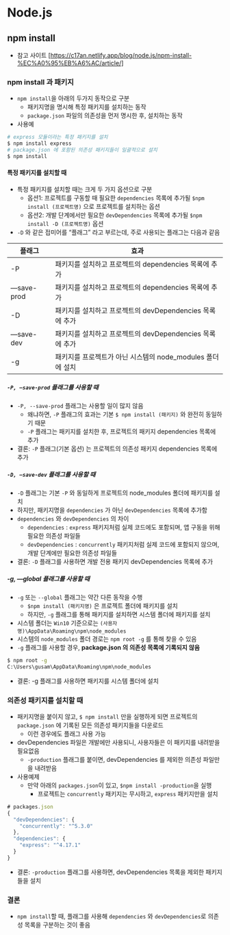 # Node.js
## npm install
- 참고 사이트 [https://c17an.netlify.app/blog/node.js/npm-install-%EC%A0%95%EB%A6%AC/article/]
### npm install 과 패키지
- ``npm install``을 아래의 두가지 동작으로 구분
  - 패키지명을 명시해 특정 패키지를 설치하는 동작
  - ``package.json`` 파일의 의존성을 먼저 명시한 후, 설치하는 동작
- 사용예
```bash
# express 모듈이라는 특정 패키지를 설치
$ npm install express
# package.json 에 포함된 의존성 패키지들이 일괄적으로 설치
$ npm install
```
#### 특정 패키지를 설치할 때
- 특정 패키지를 설치할 때는 크게 두 가지 옵션으로 구분
  - 옵션1: 프로젝트를 구동할 때 필요한 ``dependencies`` 목록에 추가될 ``$npm install (프로젝트명)`` 으로 프로젝트를 설치하는 옵션
  - 옵션2: 개발 단계에서만 필요한 ``devDependencies`` 목록에 추가될 ``$npm install -D (프로젝트명)`` 옵션
- ``-D`` 와 같은 접미어를 “플래그” 라고 부르는데, 주로 사용되는 플래그는 다음과 같음

| 플래그     | 효과 |
| ---------  | ----------- |
| -P         | 패키지를 설치하고 프로젝트의 dependencies 목록에 추가|
| —save-prod | 패키지를 설치하고 프로젝트의 dependencies 목록에 추가|  
| -D         | 패키지를 설치하고 프로젝트의 devDependencies 목록에 추가|  
| —save-dev  | 패키지를 설치하고 프로젝트의 devDependencies 목록에 추가|
| -g         | 패키지를 프로젝트가 아닌 시스템의 node_modules 폴더에 설치|

##### ``-P, —save-prod`` 플래그를 사용할 때
- ``-P, --save-prod`` 플래그는 사용할 일이 많지 않음
  - 왜냐하면, ``-P`` 플래그의 효과는 기본 ``$ npm install (패키지)`` 와 완전히 동일하기 때문
  - ``-P`` 플래그는 패키지를 설치한 후, 프로젝트의 패키지 dependencies 목록에 추가
- 결론: ``-P`` 플래그(기본 옵션) 는 프로젝트의 의존성 패키지 dependencies 목록에 추가  
##### ``-D, —save-dev`` 플래그를 사용할 때
- ``-D`` 플래그는 기본 ``-P`` 와 동일하게 프로젝트의 node_modules 폴더에 패키지를 설치
- 하지만, 패키지명을 ``dependencies`` 가 아닌 ``devDependencies`` 목록에 추가함
- ``dependencies`` 와 ``devDependencies`` 의 차이
  - ``dependencies`` : ``express`` 패키지처럼 실제 코드에도 포함되며, 앱 구동을 위해 필요한 의존성 파일들
  - ``devDependencies`` : ``concurrently`` 패키지처럼 실제 코드에 포함되지 않으며, 개발 단계에만 필요한 의존성 파일들
- 결론: ``-D`` 플래그를 사용하면 개발 전용 패키지 devDependencies 목록에 추가
##### -g, —global 플래그를 사용할 때
- ``-g`` 또는 ``--global`` 플래그는 약간 다른 동작을 수행
  - ``$npm install (패키지명)`` 은 프로젝트 폴더에 패키지를 설치
  - 하지만, ``-g`` 플래그를 통해 패키지를 설치하면 시스템 폴더에 패키지를 설치
- 시스템 폴더는 ``Win10`` 기준으로는 ``(사용자명)\AppData\Roaming\npm\node_modules``
- 시스템의 ``node_modules`` 폴더 경로는 ``npm root -g`` 를 통해 찾을 수 있음
- ``-g`` 플래그를 사용할 경우, **package.json 의 의존성 목록에 기록되지 않음**
```bash
$ npm root -g
C:\Users\gusam\AppData\Roaming\npm\node_modules
```
- 결론: -g 플래그를 사용하면 패키지를 시스템 폴더에 설치

### 의존성 패키지를 설치할 때
- 패키지명을 붙이지 않고, ``$ npm install`` 만을 실행하게 되면 프로젝트의 ``package.json`` 에 기록된 모든 의존성 패키지들을 다운로드
  - 이런 경우에도 플래그 사용 가능
- devDependencies 파일은 개발에만 사용되니, 사용자들은 이 패키지를 내려받을 필요없음
  - ``-production`` 플래그를 붙이면, devDependencies 를 제외한 의존성 파일만을 내려받음
- 사용예제
  - 만약 아래의 ``packages.json``이 있고, ``$npm install -production``을 실행
    - 프로젝트는 ``concurrently`` 패키지는 무시하고, ``express`` 패키지만을 설치
```javascript
# packages.json
{
  "devDependencies": {
    "concurrently": "^5.3.0"
  },
  "dependencies": {
    "express": "^4.17.1"
  }
}
```
- 결론: ``-production`` 플래그를 사용하면, devDependencies 목록을 제외한 패키지들을 설치

### 결론
- ``npm install``할 때, 플래그를 사용해 ``dependencies`` 와 ``devDependencies``로 의존성 목록을 구분하는 것이 좋음
